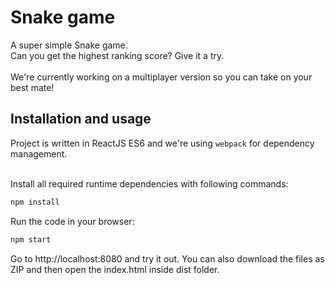 # Snake game
A super simple Snake game.<br>
Can you get the highest ranking score? Give it a try.<br><br>
We're currently working on a multiplayer version so you can take on your best mate!

## Installation and usage
Project is written in ReactJS ES6 and we're using `webpack` for dependency management.<br><br>

Install all required runtime dependencies with following commands:

```bash
npm install
```

Run the code in your browser:
```bash
npm start
```
Go to http://localhost:8080 and try it out. You can also download the files as ZIP and then open the index.html inside dist folder.
